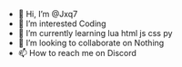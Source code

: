 - 👋 Hi, I’m @Jxq7
- 👀 I’m interested Coding
- 🌱 I’m currently learning lua html js css py
- 💞️ I’m looking to collaborate on Nothing
- 📫 How to reach me on Discord

<!---
Jxq7/Jxq7 is a ✨ special ✨ repository because its `README.md` (this file) appears on your GitHub profile.
You can click the Preview link to take a look at your changes.
--->
